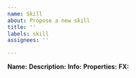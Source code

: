 ```yaml
---
name: Skill
about: Propose a new skill
title: ''
labels: skill
assignees: ''

---
```


**Name:**
**Description:**
**Info:**
**Properties:**
**FX:**
